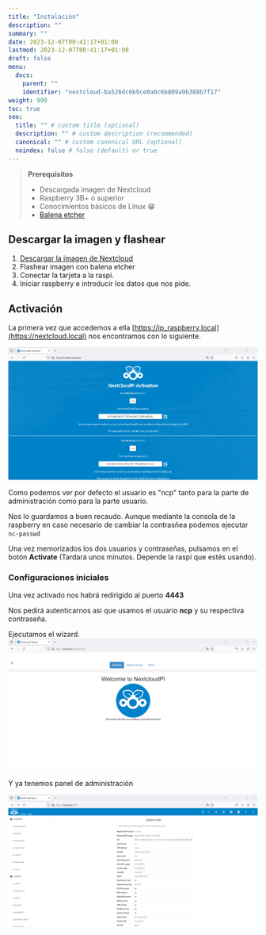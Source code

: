 ```yaml
---
title: "Instalación"
description: ""
summary: ""
date: 2023-12-07T00:41:17+01:00
lastmod: 2023-12-07T00:41:17+01:00
draft: false
menu:
  docs:
    parent: ""
    identifier: "nextcloud-ba526dc6b9ce0a0c6b809a9b388b7f17"
weight: 999
toc: true
seo:
  title: "" # custom title (optional)
  description: "" # custom description (recommended)
  canonical: "" # custom canonical URL (optional)
  noindex: false # false (default) or true
---
```


>**Prerequisitos**
> - Descargada imagen de Nextcloud
> - Raspberry 3B+ o superior
> - Conocimientos básicos de Linux 😁
> - [Balena etcher](https://etcher.balena.io/#download-etcher)

## Descargar la imagen y flashear

1.  [Descargar la imagen de Nextcloud](https://github.com/nextcloud/nextcloudpi/releases/download/v1.53.0/NextCloudPi_LXC_arm64_v1.53.0.tar.gz)
2. Flashear imagen con balena etcher
3. Conectar la tarjeta a la raspi.
4. Iniciar raspberry e introducir los datos que nos pide.


## Activación

La primera vez que accedemos a ella [https://ip_raspberry.local](https://nextcloud.local) nos encontramos con lo siguiente.


![Test](image.png)

Como podemos ver por defecto el usuario es "ncp" tanto para la parte de administración como para la parte usuario.

Nos lo guardamos a buen recaudo. Aunque mediante la consola de la raspberry en caso necesario de cambiar la contrasñea podemos ejecutar ```nc-passwd```

Una vez memorizados los dos usuarios y contraseñas, pulsamos en el botón __Activate__ (Tardará unos minutos. Depende la raspi que estés usando).


### Configuraciones iniciales

Una vez activado nos habrá redirigido al puerto __4443__

Nos pedirá autenticarnos asi que usamos el usuario __ncp__ y su respectiva contraseña.

Ejecutamos el wizard.
![Alt text](image-1.png)

Y ya tenemos panel de administración

![Alt text](image-2.png)
